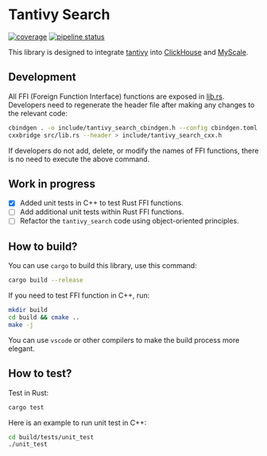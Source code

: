 # Tantivy Search

[![coverage](https://git.moqi.ai/mqdb/tantivy-search/badges/tantivy_0.21.1/coverage.svg?job=CodeCoverage)]()
[![pipeline status](https://git.moqi.ai/mqdb/tantivy-search/badges/tantivy_0.21.1/pipeline.svg)](https://git.moqi.ai/mqdb/tantivy-search/-/pipelines?page=1&scope=all&ref=tantivy_0.21.1)



This library is designed to integrate [tantivy](https://github.com/quickwit-oss/tantivy/) into [ClickHouse](https://github.com/ClickHouse/ClickHouse) and [MyScale](https://git.moqi.ai/mqdb/ClickHouse/).

## Development

All FFI (Foreign Function Interface) functions are exposed in [lib.rs](./src/lib.rs). Developers need to regenerate the header file after making any changes to the relevant code:

```bash
cbindgen . -o include/tantivy_search_cbindgen.h --config cbindgen.toml
cxxbridge src/lib.rs --header > include/tantivy_search_cxx.h
```

If developers do not add, delete, or modify the names of FFI functions, there is no need to execute the above command.

## Work in progress

- [x] Added unit tests in C++ to test Rust FFI functions.
- [ ] Add additional unit tests within Rust FFI functions.
- [ ] Refactor the `tantivy_search` code using object-oriented principles.

## How to build?

You can use `cargo` to build this library, use this command:

```bash
cargo build --release
```

If you need to test FFI function in C++, run:

```bash
mkdir build
cd build && cmake ..
make -j
```

You can use `vscode` or other compilers to make the build process more elegant.

## How to test?

Test in Rust:

```bash
cargo test
```

Here is an example to run unit test in C++:

```bash
cd build/tests/unit_test
./unit_test
```
